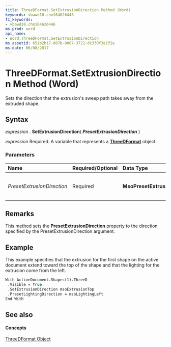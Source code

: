 ```yaml
---
title: ThreeDFormat.SetExtrusionDirection Method (Word)
keywords: vbawd10.chm164626446
f1_keywords:
- vbawd10.chm164626446
ms.prod: word
api_name:
- Word.ThreeDFormat.SetExtrusionDirection
ms.assetid: 651b2b17-d87b-0007-3722-dc330f3e1f2e
ms.date: 06/08/2017
---
```



# ThreeDFormat.SetExtrusionDirection Method (Word)

Sets the direction that the extrusion's sweep path takes away from the extruded shape.


## Syntax

 _expression_ . **SetExtrusionDirection**( **_PresetExtrusionDirection_** )

 _expression_ Required. A variable that represents a **[ThreeDFormat](threedformat-object-word.md)** object.


### Parameters



|**Name**|**Required/Optional**|**Data Type**|**Description**|
|:-----|:-----|:-----|:-----|
| _PresetExtrusionDirection_|Required| **MsoPresetExtrusionDirection**|Sets the direction of the extrusion.|

## Remarks

This method sets the **PresetExtrusionDirection** property to the direction specified by the PresetExtrusionDirection argument.


## Example

This example specifies that the extrusion for the first shape on the active document extend toward the top of the shape and that the lighting for the extrusion come from the left.


```vb
With ActiveDocument.Shapes(1).ThreeD 
 .Visible = True 
 .SetExtrusionDirection msoExtrusionTop 
 .PresetLightingDirection = msoLightingLeft 
End With
```


## See also


#### Concepts


[ThreeDFormat Object](threedformat-object-word.md)

